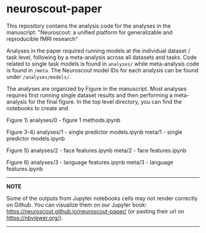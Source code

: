 # neuroscout-paper

This repository contains the analysis code for the analyses in the manuscript: "Neuroscout: a unified platform for generalizable and reproducible fMRI research"

Analyses in the paper required running models at the individual dataset / task level, following by a meta-analysis across all datasets and tasks. Code related to single task models is found in `analyses/` while meta-analysis code is found in `/meta`. The Neuroscout model IDs for each analysis can be found under `/analyses/models/`. 

The analyses are organized by Figure in the manuscript. Most analyses requires first running single dataset results and then performing a meta-analysis for the final figure. In the top level directory, you can find the notebooks to create and 

Figure 1)
analyses/0 - figure 1 methods.ipynb 

Figure 3-4)
analyses/1 - single predictor models.ipynb 
meta/1 - single predictor models.ipynb 

Figure 5)
analyses/2 - face features.ipynb
meta/2 - face features.ipynb

Figure 6)
analyses/3 - language features.ipynb
meta/3 - language features.ipynb

---
**NOTE**

Some of the outputs from Jupyter notebooks cells may not render correctly on Github.
You can visualize them on our Jupyter book: https://neuroscout.github.io/neuroscout-paper/ (or pasting their url on https://nbviewer.org/).

---